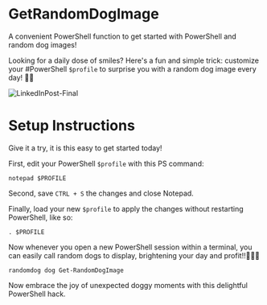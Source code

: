 # GetRandomDogImage
A convenient PowerShell function to get started with PowerShell and random dog images!

Looking for a daily dose of smiles?
Here's a fun and simple trick: customize your #PowerShell `$profile` to surprise you with a random dog image every day! 🐶✨

![LinkedInPost-Final](https://github.com/user-attachments/assets/bab42375-e5e1-477c-b6b7-f01e181ef069)

# Setup Instructions
Give it a try, it is this easy to get started today!

First, edit your PowerShell `$profile` with this PS command:

`notepad $PROFILE`

Second, save `CTRL + S` the changes and close Notepad.

Finally, load your new `$profile` to apply the changes without restarting PowerShell, like so:

`. $PROFILE`

Now whenever you open a new PowerShell session within a terminal, you can easily call random dogs to display, brightening your day and profit!!🚀💸💲

`randomdog
dog
Get-RandomDogImage`

Now embrace the joy of unexpected doggy moments with this delightful PowerShell hack.
